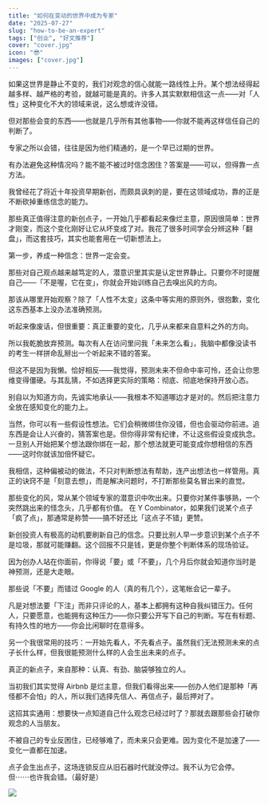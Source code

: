 ```yaml
---
title: "如何在变动的世界中成为专家"
date: "2025-07-27"
slug: "how-to-be-an-expert"
tags: ["创业", "好文推荐"]
cover: "cover.jpg"
icon: "😎"
images: ["cover.jpg"]
---
```

如果这世界是静止不变的，我们对观念的信心就能一路线性上升。某个想法经得起越多样、越严格的考验，就越可能是真的。许多人其实默默相信这一点——对「人性」这种变化不大的领域来说，这么想或许没错。



但对那些会变的东西——也就是几乎所有其他事物——你就不能再这样信任自己的判断了。



专家之所以会错，往往是因为他们精通的，是一个早已过期的世界。



有办法避免这种情况吗？能不能不被过时信念困住？答案是——可以，但得靠一点方法。



我曾经花了将近十年投资早期新创，而颇具讽刺的是，要在这领域成功，靠的正是不断砍掉重练信念的能力。



那些真正值得注意的新创点子，一开始几乎都看起来像烂主意，原因很简单：世界才刚变，而这个变化刚好让它从坏变成了对。我花了很多时间学会分辨这种「翻盘」，而这套技巧，其实也能套用在一切新想法上。



第一步，养成一种信念：世界一定会变。



那些对自己观点越来越笃定的人，潜意识里其实是认定世界静止。只要你不时提醒自己——「不是喔，它在变」，你就会开始训练自己去嗅出风的方向。



那该从哪里开始观察？除了「人性不太变」这条中等实用的原则外，很抱歉，变化这东西基本上没办法准确预测。



听起来像废话，但很重要：真正重要的变化，几乎从来都来自意料之外的方向。



所以我乾脆放弃预测。每次有人在访问里问我「未来怎么看」，我脑中都像没读书的考生一样拼命乱掰出一个听起来不错的答案。



但这不是因为我懒。恰好相反——我觉得，预测未来不但命中率可怜，还会让你思维变得僵硬。与其乱猜，不如选择更实际的策略：彻底、彻底地保持开放心态。



别自以为知道方向，先诚实地承认——我根本不知道哪边才是对的。然后把注意力全放在感知变化的能力上。



当然，你可以有一些假设性想法。它们会稍微绑住你没错，但也会驱动你前进。追东西是会让人兴奋的，猜答案也是。但你得非常有纪律，不让这些假设变成执念。
一旦别人开始把某个想法跟你绑在一起，那个想法就更可能变成你想相信的东西——这时你就该加倍怀疑它。



我相信，这种偏被动的做法，不只对判断想法有帮助，连产出想法也一样管用。真正的诀窍不是「刻意去想」，而是解决问题时，不打断那些莫名冒出来的直觉。



那些变化的风，常从某个领域专家的潜意识中吹出来。只要你对某件事够熟，一个突然跳出来的怪念头，几乎都有价值。
在 Y Combinator，如果我们说某个点子「疯了点」，那通常是称赞——搞不好还比「这点子不错」更赞。



新创投资人有极高的动机要刷新自己的信念。只要比别人早一步意识到某个点子不是垃圾，那就可能赚翻。这个回报不只是钱，更是你整个判断体系的现场验证。



因为创办人站在你面前，你得说「要」或「不要」，几个月后你就会知道你当时是神预测，还是大走眼。



那些说「不要」而错过 Google 的人（真的有几个），这笔帐会记一辈子。



凡是对想法要「下注」而非只评论的人，基本上都拥有这种自我纠错压力。任何人，只要愿意，也能拥有这种压力——你只要公开写下自己的判断。写在有标题、有持久性的地方——你会比闲聊时在意得多。



另一个我很常用的技巧：一开始先看人，不先看点子。虽然我们无法预测未来的点子长什么样，但我很能预测什么样的人会生出未来的点子。



真正的新点子，来自那种：认真、有劲、脑袋够独立的人。



当初我们其实觉得 Airbnb 是烂主意，但我们看得出来——创办人他们是那种「再怪都不会怕」的人，所以我们选择先信人、再信点子，最后押对了。



这招其实通用：想要快一点知道自己什么观念已经过时了？那就去跟那些会打破你观念的人当朋友。



不被自己的专业反困住，已经够难了，而未来只会更难。因为变化不是加速了——变化一直都在加速。



点子会生出点子，这场连锁反应从旧石器时代就没停过。我不认为它会停。
但⋯⋯也许我会错。（最好是）




![](https://prod-files-secure.s3.us-west-2.amazonaws.com/112d0858-5090-4d34-a606-b75eb8d65fd2/46476355-9cf3-4e99-9b7a-3531bc426380/1000202064.png?X-Amz-Algorithm=AWS4-HMAC-SHA256&X-Amz-Content-Sha256=UNSIGNED-PAYLOAD&X-Amz-Credential=ASIAZI2LB466VUFINKSA%2F20250802%2Fus-west-2%2Fs3%2Faws4_request&X-Amz-Date=20250802T194416Z&X-Amz-Expires=3600&X-Amz-Security-Token=IQoJb3JpZ2luX2VjEOL%2F%2F%2F%2F%2F%2F%2F%2F%2F%2FwEaCXVzLXdlc3QtMiJHMEUCIFFtllOLaLQxI2JgXWCfi0maSdBivewIX9fdB8HIj793AiEAyt%2Bh%2B254YtKlEJulKlvZCXLL5%2BR2qJnsO%2FfwP1c6pnkq%2FwMIGxAAGgw2Mzc0MjMxODM4MDUiDLGF7KZTK%2BU4ZbKrxyrcA%2FiWsbHEn34kFFZL2aWMWE46R7WG2i8MtGst%2BRPVUvkzsTDC5F8XSrzmhsE%2BMesFnirkTSD%2FlLS34UChnV%2F%2Fo%2Fu%2FRzT0K8pMZhb1NDlooJx6IikmSl6RNM5pJA3b%2FMLR5vJ2e34VzD9NYFiRBxVuR5gMwMB8r%2BXU4vOVMBsWfEVXetRSmHiM%2Bilob%2BmzulHTR1e%2FuBcaT95L7%2FVMTG2dxUdxcownQ%2FajWNAFoO1%2F21VKwFEedKmhFANQiXl8O76NzBStNNiZkBXsV%2FqTWKQkduWCFzBlsfm3ao4PeZEnR1vVSeOPoYZdgGU4StSIxV%2FrZkMlEx7PA8chViu9XAQ62KUZ9QdmIMuTnvXxcJLaPtL9teipz4LaLrb3Pb8TMRsbH3cO1fADtfOPcTn%2FifJvWJ%2FcPzrAJPKSKw0Z%2B1%2B1O9rqOHpC8TUvVgWl152xMHDx2%2BjDkG%2Bz10C4ZZtchFGRxYSLmcjwXsUeI8FhI1dd3xILg79ldeX02pvGqdIpCrWiOYucIiD5b%2F1AOFYg2KzFIgokJuCtoVHxoUo4rFRFmL5cndd7wdaEU5rHtX54v3vTmeMoS7cwpJE2VtGuuVbS5%2Bnsko2dJ2NAnPsigpXNhMhYRQzcijjA2vTDn1nDMKapucQGOqUBggkmJtYDwgIC0YUYpTAt5Q%2Fv8tgo78QOV1tdx72CofO7wmRBAJDXJdJ9VaFqEAhoCbJWf2sgvZzeUkAOs8ywvw4KCGHwlB1MDdv9nImcRneGPZxR5%2B6cEt0D7PxbdXxwMDXWCJAZI2qF%2FvFF4rro4PjumvvGZvGiyYJUv%2F71z7THvkxc0VfkAQdh6xksgfin%2FouvMiE4vl2%2FxSJFpZECBpDqHvQz&X-Amz-Signature=ff14ba36f3caebfd733f5b8f6767f80fcda43448f14eac31e0e336371f61c3d0&X-Amz-SignedHeaders=host&x-amz-checksum-mode=ENABLED&x-id=GetObject)

